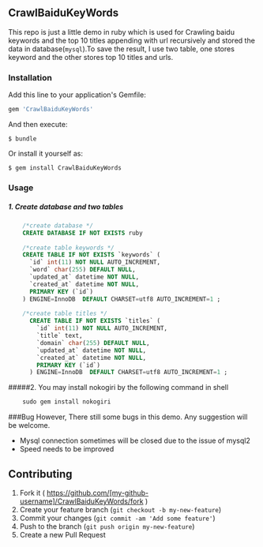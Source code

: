 ## CrawlBaiduKeyWords

This repo is just a little demo in ruby which is used for Crawling baidu keywords and the top 10 titles
appending with url recursively and stored the data in database(`mysql`).To save the result, I use two table,
one stores keyword and the other stores top 10 titles and urls.


### Installation

Add this line to your application's Gemfile:

```ruby
gem 'CrawlBaiduKeyWords'
```

And then execute:

    $ bundle

Or install it yourself as:

    $ gem install CrawlBaiduKeyWords

### Usage

##### 1. Create database and two tables
```sql  
    /*create database */     
    CREATE DATABASE IF NOT EXISTS ruby 
    
    /*create table keywords */  
    CREATE TABLE IF NOT EXISTS `keywords` (
      `id` int(11) NOT NULL AUTO_INCREMENT,
      `word` char(255) DEFAULT NULL,
      `updated_at` datetime NOT NULL,
      `created_at` datetime NOT NULL,
      PRIMARY KEY (`id`)
    ) ENGINE=InnoDB  DEFAULT CHARSET=utf8 AUTO_INCREMENT=1 ;
    
    /*create table titles */  
      CREATE TABLE IF NOT EXISTS `titles` (
        `id` int(11) NOT NULL AUTO_INCREMENT,
        `title` text,
        `domain` char(255) DEFAULT NULL,
        `updated_at` datetime NOT NULL,
        `created_at` datetime NOT NULL,
        PRIMARY KEY (`id`)
      ) ENGINE=InnoDB  DEFAULT CHARSET=utf8 AUTO_INCREMENT=1 ;
```

#####2. You may install nokogiri by the following command in shell
```python
    sudo gem install nokogiri
```
###Bug
However, There still some bugs in this demo. Any suggestion will be welcome. 

* Mysql connection sometimes will be closed due to the issue of mysql2   
* Speed needs to be improved   

## Contributing

1. Fork it ( https://github.com/[my-github-username]/CrawlBaiduKeyWords/fork )
2. Create your feature branch (`git checkout -b my-new-feature`)
3. Commit your changes (`git commit -am 'Add some feature'`)
4. Push to the branch (`git push origin my-new-feature`)
5. Create a new Pull Request
